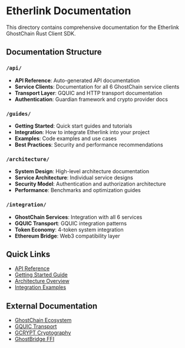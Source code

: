 # Etherlink Documentation

This directory contains comprehensive documentation for the Etherlink GhostChain Rust Client SDK.

## Documentation Structure

### `/api/`
- **API Reference**: Auto-generated API documentation
- **Service Clients**: Documentation for all 6 GhostChain service clients
- **Transport Layer**: GQUIC and HTTP transport documentation
- **Authentication**: Guardian framework and crypto provider docs

### `/guides/`
- **Getting Started**: Quick start guides and tutorials
- **Integration**: How to integrate Etherlink into your project
- **Examples**: Code examples and use cases
- **Best Practices**: Security and performance recommendations

### `/architecture/`
- **System Design**: High-level architecture documentation
- **Service Architecture**: Individual service designs
- **Security Model**: Authentication and authorization architecture
- **Performance**: Benchmarks and optimization guides

### `/integration/`
- **GhostChain Services**: Integration with all 6 services
- **GQUIC Transport**: GQUIC integration patterns
- **Token Economy**: 4-token system integration
- **Ethereum Bridge**: Web3 compatibility layer

## Quick Links

- [API Reference](./api/README.md)
- [Getting Started Guide](./guides/getting-started.md)
- [Architecture Overview](./architecture/system-design.md)
- [Integration Examples](./integration/examples.md)

## External Documentation

- [GhostChain Ecosystem](https://github.com/ghostkellz/ghostchain)
- [GQUIC Transport](https://github.com/ghostkellz/gquic)
- [GCRYPT Cryptography](https://github.com/ghostkellz/gcrypt)
- [GhostBridge FFI](https://github.com/ghostkellz/ghostbridge)